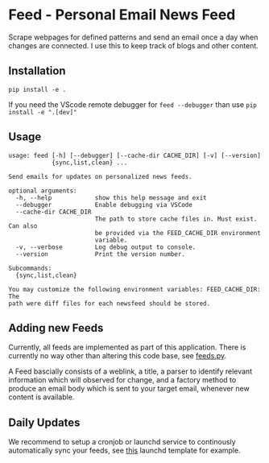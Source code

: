 # Feed - Personal Email News Feed

Scrape webpages for defined patterns and send an email once a day when changes
are connected. I use this to keep track of blogs and other content.

## Installation

`pip install -e .`

If you need the VScode remote debugger for `feed --debugger` than use `pip install -e ".[dev]"`

## Usage

```
usage: feed [-h] [--debugger] [--cache-dir CACHE_DIR] [-v] [--version]
            {sync,list,clean} ...

Send emails for updates on personalized news feeds.

optional arguments:
  -h, --help            show this help message and exit
  --debugger            Enable debugging via VSCode
  --cache-dir CACHE_DIR
                        The path to store cache files in. Must exist. Can also
                        be provided via the FEED_CACHE_DIR environment
                        variable.
  -v, --verbose         Log debug output to console.
  --version             Print the version number.

Subcommands:
  {sync,list,clean}

You may customize the following environment variables: FEED_CACHE_DIR: The
path were diff files for each newsfeed should be stored.
```

## Adding new Feeds

Currently, all feeds are implemented as part of this application. There is currently no way other than altering this code base, see [feeds.py](./feed/feeds.py).

A Feed bascially consists of a weblink, a title, a parser to identify relevant information which will observed for change, and a factory method to produce an email body which is sent to your target email, whenever new content is available.

## Daily Updates

We recommend to setup a cronjob or launchd service to continously automatically sync your feeds, see [this](feed.template.plist) launchd template for example.
